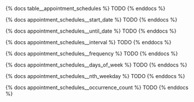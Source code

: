 {% docs table__appointment_schedules %}
TODO
{% enddocs %}

{% docs appointment_schedules__start_date %}
TODO
{% enddocs %}

{% docs appointment_schedules__until_date %}
TODO
{% enddocs %}

{% docs appointment_schedules__interval %}
TODO
{% enddocs %}

{% docs appointment_schedules__frequency %}
TODO
{% enddocs %}

{% docs appointment_schedules__days_of_week %}
TODO
{% enddocs %}

{% docs appointment_schedules__nth_weekday %}
TODO
{% enddocs %}

{% docs appointment_schedules__occurrence_count %}
TODO
{% enddocs %}
